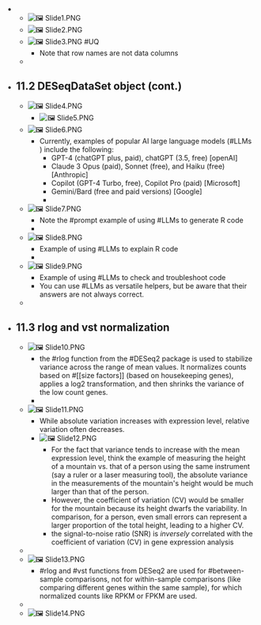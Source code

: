 -
	- ![🖼 Slide1.PNG](../assets/storages/logseq-plugin-multiple-assets/20240401_041926_Slide1.PNG)
	- ![🖼 Slide2.PNG](../assets/storages/logseq-plugin-multiple-assets/20240401_041926_Slide2.PNG)
	- ![🖼 Slide3.PNG](../assets/storages/logseq-plugin-multiple-assets/20240401_041926_Slide3.PNG) #UQ
		- Note that row names are not data columns
	-
- ## 11.2 DESeqDataSet object (cont.)
	- ![🖼 Slide4.PNG](../assets/storages/logseq-plugin-multiple-assets/20240401_041926_Slide4.PNG)
		- ![🖼 Slide5.PNG](../assets/storages/logseq-plugin-multiple-assets/20240401_041926_Slide5.PNG)
	- ![🖼 Slide6.PNG](../assets/storages/logseq-plugin-multiple-assets/20240401_041927_Slide6.PNG)
		- Currently, examples of popular AI large language models (#LLMs ) include the following:
			- GPT-4 (chatGPT plus, paid), chatGPT (3.5, free) [openAI]
			- Claude 3 Opus (paid), Sonnet (free), and Haiku (free) [Anthropic]
			- Copilot (GPT-4 Turbo, free), Copilot Pro (paid) [Microsoft]
			- Gemini/Bard (free and paid versions) [Google]
			-
	- ![🖼 Slide7.PNG](../assets/storages/logseq-plugin-multiple-assets/20240401_041927_Slide7.PNG)
		- Note the #prompt example of using #LLMs to generate R code
		-
	- ![🖼 Slide8.PNG](../assets/storages/logseq-plugin-multiple-assets/20240401_041927_Slide8.PNG)
		- Example of using #LLMs to explain R code
		-
	- ![🖼 Slide9.PNG](../assets/storages/logseq-plugin-multiple-assets/20240401_041927_Slide9.PNG)
		- Example of using #LLMs to check and troubleshoot code
		- You can use #LLMs as versatile helpers, but be aware that their answers are not always correct.
	-
- ## 11.3 rlog and vst normalization
	- ![🖼 Slide10.PNG](../assets/storages/logseq-plugin-multiple-assets/20240401_041927_Slide10.PNG)
		- the #rlog function from the #DESeq2 package is used to stabilize variance across the range of mean values. It normalizes counts based on #[[size factors]] (based on housekeeping genes), applies a log2 transformation, and then shrinks the variance of the low count genes.
		-
	- ![🖼 Slide11.PNG](../assets/storages/logseq-plugin-multiple-assets/20240401_041927_Slide11.PNG)
		- While absolute variation increases with expression level, relative variation often decreases.
		- ![🖼 Slide12.PNG](../assets/storages/logseq-plugin-multiple-assets/20240401_041927_Slide12.PNG)
			- For the fact that variance tends to increase with the mean expression level, think the example of measuring the height of a mountain vs. that of a person using the same instrument (say a ruler or a laser measuring tool), the absolute variance in the measurements of the mountain's height would be much larger than that of the person.
			- However, the coefficient of variation (CV) would be smaller for the mountain because its height dwarfs the variability. In comparison, for a person, even small errors can represent a larger proportion of the total height, leading to a higher CV.
			- the signal-to-noise ratio (SNR) is *inversely* correlated with the coefficient of variation (CV) in gene expression analysis
	-
	- ![🖼 Slide13.PNG](../assets/storages/logseq-plugin-multiple-assets/20240401_041927_Slide13.PNG)
		- #rlog and #vst functions from DESeq2 are used for #between-sample comparisons, not for within-sample comparisons (like comparing different genes within the same sample), for which normalized counts like RPKM or FPKM are used.
	-
	- ![🖼 Slide14.PNG](../assets/storages/logseq-plugin-multiple-assets/20240401_041927_Slide14.PNG)